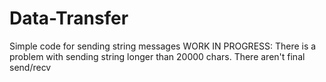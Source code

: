 # Data-Transfer
Simple code for sending string messages
WORK IN PROGRESS:
There is a problem with sending string longer than 20000 chars.
There aren't final send/recv
